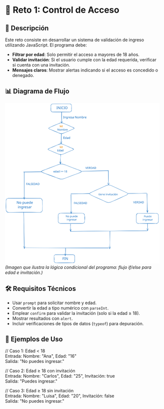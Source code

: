 # 🔐 Reto 1: Control de Acceso  

## 📝 Descripción  

Este reto consiste en desarrollar un sistema de validación de ingreso utilizando JavaScript. El programa debe:  
- **Filtrar por edad**: Solo permitir el acceso a mayores de 18 años.  
- **Validar invitación**: Si el usuario cumple con la edad requerida, verificar si cuenta con una invitación.  
- **Mensajes claros**: Mostrar alertas indicando si el acceso es concedido o denegado.  

## 📊 Diagrama de Flujo  

![Diagrama de flujo del Control de Acceso](./assets\diagrama-de-flujo-reto-1.svg) 
*(Imagen que ilustra la lógica condicional del programa: flujo if/else para edad e invitación.)*  

## 🛠️ Requisitos Técnicos  

- Usar `prompt` para solicitar nombre y edad.  
- Convertir la edad a tipo numérico con `parseInt`.  
- Emplear `confirm` para validar la invitación (solo si la edad ≥ 18).  
- Mostrar resultados con `alert`.  
- Incluir verificaciones de tipos de datos (`typeof`) para depuración.  


## 📌 Ejemplos de Uso  

// Caso 1: Edad < 18  
Entrada: Nombre: "Ana", Edad: "16"  
Salida: "No puedes ingresar."  

// Caso 2: Edad ≥ 18 con invitación  
Entrada: Nombre: "Carlos", Edad: "25", Invitación: true  
Salida: "Puedes ingresar."  

// Caso 3: Edad ≥ 18 sin invitación  
Entrada: Nombre: "Luisa", Edad: "20", Invitación: false  
Salida: "No puedes ingresar."  